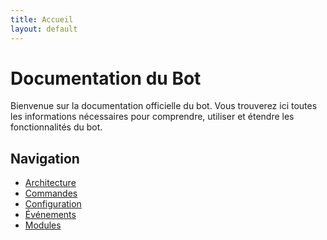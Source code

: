 ```yaml
---
title: Accueil
layout: default
---
```


<div class="mdl-grid">
  <div class="mdl-cell mdl-cell--12-col">
    <h1 class="mdl-typography--display-2">Documentation du Bot</h1>
    <p class="mdl-typography--headline">
      Bienvenue sur la documentation officielle du bot. Vous trouverez ici toutes les informations nécessaires pour comprendre, utiliser et étendre les fonctionnalités du bot.
    </p>
  </div>
</div>

<div class="mdl-grid">
  <div class="mdl-cell mdl-cell--12-col">
    <h2 class="mdl-typography--display-1">Navigation</h2>
    <ul class="mdl-list">
      <li class="mdl-list__item">
        <a href="./architecture.md" class="mdl-button mdl-js-button mdl-button--raised mdl-js-ripple-effect">Architecture</a>
      </li>
      <li class="mdl-list__item">
        <a href="./commands.md" class="mdl-button mdl-js-button mdl-button--raised mdl-js-ripple-effect">Commandes</a>
      </li>
      <li class="mdl-list__item">
        <a href="./configuration.md" class="mdl-button mdl-js-button mdl-button--raised mdl-js-ripple-effect">Configuration</a>
      </li>
      <li class="mdl-list__item">
        <a href="./events.md" class="mdl-button mdl-js-button mdl-button--raised mdl-js-ripple-effect">Événements</a>
      </li>
      <li class="mdl-list__item">
        <a href="./modules.md" class="mdl-button mdl-js-button mdl-button--raised mdl-js-ripple-effect">Modules</a>
      </li>
    </ul>
  </div>
</div>
